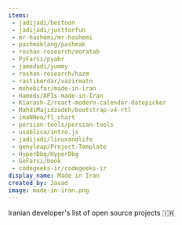 ```yaml
---
items:
 - jadijadi/bestoon
 - jadijadi/justforfun
 - mr-hashemi/mr-hashemi
 - pashmaklang/pashmak
 - roshan-research/moratab
 - PyFarsi/pyabr
 - jamedadi/yummy
 - roshan-research/hazm
 - rastikerdar/vazirmatn
 - mohebifar/made-in-iran
 - Hameds/APIs-made-in-Iran
 - Kiarash-Z/react-modern-calendar-datepicker
 - MahdiMajidzadeh/bootstrap-v4-rtl
 - imaNNeo/fl_chart
 - persian-tools/persian-tools
 - usablica/intro.js
 - jadijadi/linuxandlife
 - genyleap/Project-Template
 - HyperDbg/HyperDbg
 - GoFarsi/book
 - codegeeks-ir/codegeeks-ir
display_name: Made in Iran
created_by: Javad
image: made-in-iran.png
---
```


Iranian developer's list of open source projects :iran:
